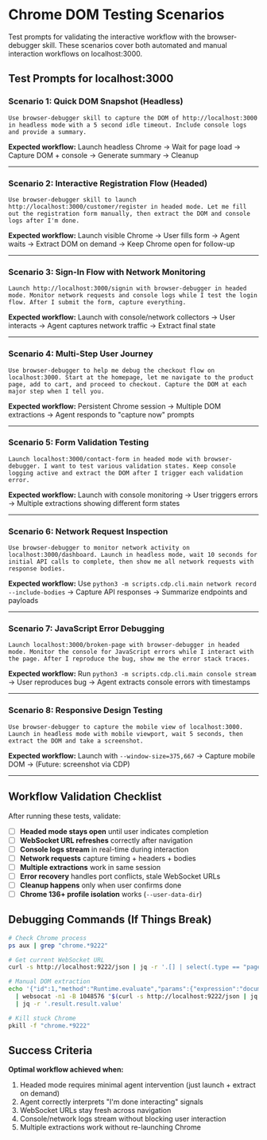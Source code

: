 # Chrome DOM Testing Scenarios

Test prompts for validating the interactive workflow with the browser-debugger skill. These scenarios cover both automated and manual interaction workflows on localhost:3000.

## Test Prompts for localhost:3000

### Scenario 1: Quick DOM Snapshot (Headless)
```
Use browser-debugger skill to capture the DOM of http://localhost:3000 in headless mode with a 5 second idle timeout. Include console logs and provide a summary.
```

**Expected workflow:** Launch headless Chrome → Wait for page load → Capture DOM + console → Generate summary → Cleanup

---

### Scenario 2: Interactive Registration Flow (Headed)
```
Use browser-debugger skill to launch http://localhost:3000/customer/register in headed mode. Let me fill out the registration form manually, then extract the DOM and console logs after I'm done.
```

**Expected workflow:** Launch visible Chrome → User fills form → Agent waits → Extract DOM on demand → Keep Chrome open for follow-up

---

### Scenario 3: Sign-In Flow with Network Monitoring
```
Launch http://localhost:3000/signin with browser-debugger in headed mode. Monitor network requests and console logs while I test the login flow. After I submit the form, capture everything.
```

**Expected workflow:** Launch with console/network collectors → User interacts → Agent captures network traffic → Extract final state

---

### Scenario 4: Multi-Step User Journey
```
Use browser-debugger to help me debug the checkout flow on localhost:3000. Start at the homepage, let me navigate to the product page, add to cart, and proceed to checkout. Capture the DOM at each major step when I tell you.
```

**Expected workflow:** Persistent Chrome session → Multiple DOM extractions → Agent responds to "capture now" prompts

---

### Scenario 5: Form Validation Testing
```
Launch localhost:3000/contact-form in headed mode with browser-debugger. I want to test various validation states. Keep console logging active and extract the DOM after I trigger each validation error.
```

**Expected workflow:** Launch with console monitoring → User triggers errors → Multiple extractions showing different form states

---

### Scenario 6: Network Request Inspection
```
Use browser-debugger to monitor network activity on localhost:3000/dashboard. Launch in headless mode, wait 10 seconds for initial API calls to complete, then show me all network requests with response bodies.
```

**Expected workflow:** Use `python3 -m scripts.cdp.cli.main network record --include-bodies` → Capture API responses → Summarize endpoints and payloads

---

### Scenario 7: JavaScript Error Debugging
```
Launch localhost:3000/broken-page with browser-debugger in headed mode. Monitor the console for JavaScript errors while I interact with the page. After I reproduce the bug, show me the error stack traces.
```

**Expected workflow:** Run `python3 -m scripts.cdp.cli.main console stream` → User reproduces bug → Agent extracts console errors with timestamps

---

### Scenario 8: Responsive Design Testing
```
Use browser-debugger to capture the mobile view of localhost:3000. Launch in headless mode with mobile viewport, wait 5 seconds, then extract the DOM and take a screenshot.
```

**Expected workflow:** Launch with `--window-size=375,667` → Capture mobile DOM → (Future: screenshot via CDP)

---

## Workflow Validation Checklist

After running these tests, validate:

- [ ] **Headed mode stays open** until user indicates completion
- [ ] **WebSocket URL refreshes** correctly after navigation
- [ ] **Console logs stream** in real-time during interaction
- [ ] **Network requests** capture timing + headers + bodies
- [ ] **Multiple extractions** work in same session
- [ ] **Error recovery** handles port conflicts, stale WebSocket URLs
- [ ] **Cleanup happens** only when user confirms done
- [ ] **Chrome 136+ profile isolation** works (`--user-data-dir`)

## Debugging Commands (If Things Break)

```bash
# Check Chrome process
ps aux | grep "chrome.*9222"

# Get current WebSocket URL
curl -s http://localhost:9222/json | jq -r '.[] | select(.type == "page") | .webSocketDebuggerUrl'

# Manual DOM extraction
echo '{"id":1,"method":"Runtime.evaluate","params":{"expression":"document.documentElement.outerHTML","returnByValue":true}}' \
  | websocat -n1 -B 1048576 "$(curl -s http://localhost:9222/json | jq -r '.[0].webSocketDebuggerUrl')" \
  | jq -r '.result.result.value'

# Kill stuck Chrome
pkill -f "chrome.*9222"
```

## Success Criteria

**Optimal workflow achieved when:**
1. Headed mode requires minimal agent intervention (just launch + extract on demand)
2. Agent correctly interprets "I'm done interacting" signals
3. WebSocket URLs stay fresh across navigation
4. Console/network logs stream without blocking user interaction
5. Multiple extractions work without re-launching Chrome
